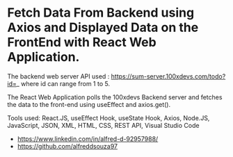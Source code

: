 # Fetch Data From Backend using Axios and Displayed Data on the FrontEnd with React Web Application.

The backend web server API used : https://sum-server.100xdevs.com/todo?id=_    where id can range from 1 to 5.

The React Web Application polls the 100xdevs Backend server and fetches the data to the front-end using useEffect and axios.get().

Tools used: React.JS, useEffect Hook, useState Hook, Axios, Node.JS, JavaScript, JSON, XML, HTML, CSS, REST API, Visual Studio Code

- https://www.linkedin.com/in/alfred-d-92957988/
- https://github.com/alfreddsouza97

